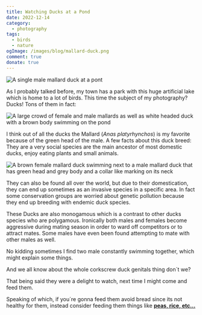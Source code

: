```yaml
---
title: Watching Ducks at a Pond
date: 2022-12-14
category:
  - photography
tags:
  - birds
  - nature
ogImage: /images/blog/mallard-duck.png
comment: true
donate: true
---
```

![A single male mallard duck at a pont](/images/blog/mallard-duck.png)

As I probably talked before, my town has a park with this huge artificial lake which is home to a lot of birds. This time the subject of my photography? Ducks! Tons of them in fact:


![A large crowd of female and male mallards as well as white headed duck with a brown body swimming on the pond](/images/2022/crowduckpond.jpg)

I think out of all the ducks the Mallard (*Anas platyrhynchos*) is my favorite because of the green head of the male. A few facts about this duck breed: They are a very social species are the main ancestor of most domestic ducks, enjoy eating plants and small animals.


![A brown female mallard duck swimming next to a male mallard duck that has green head and grey body and a collar like marking on its neck ](/images/2022/maleandfemalemallard.jpg)

They can also be found all over the world, but due to their domestication, they can end up sometimes as an invasive species in a specific area. In fact some conservation groups are worried about genetic pollution because they end up breeding with endemic duck species.  

These Ducks are also monogamous which is a contrast to other ducks species who are polygamous. Ironically both males and females become aggressive during mating season in order to ward off competitors or to attract mates. Some males have even been found attempting to mate with other males as well.

No kidding sometimes I find two male constantly swimming together, which might explain some things.

And we all know about the whole corkscrew duck genitals thing don´t we?

That being said they were a delight to watch, next time I might come and feed them.

Speaking of which, if you´re gonna feed them avoid bread since its not healthy for them, instead consider feeding them things like [**peas, rice, etc...**](https://www.backyardchickens.com/threads/the-ultimate-list-of-duck-treats-and-supplements.242460/)


